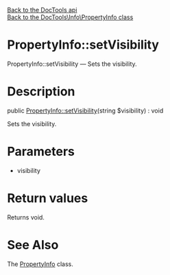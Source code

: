 [Back to the DocTools api](https://github.com/lingtalfi/DocTools/blob/master/doc/api/DocTools.md)<br>
[Back to the DocTools\Info\PropertyInfo class](https://github.com/lingtalfi/DocTools/blob/master/doc/api/DocTools/Info/PropertyInfo.md)


PropertyInfo::setVisibility
================



PropertyInfo::setVisibility — Sets the visibility.




Description
================


public [PropertyInfo::setVisibility](https://github.com/lingtalfi/DocTools/blob/master/doc/api/DocTools/Info/PropertyInfo/setVisibility.md)(string $visibility) : void




Sets the visibility.




Parameters
================


- visibility

    


Return values
================

Returns void.







See Also
================

The [PropertyInfo](https://github.com/lingtalfi/DocTools/blob/master/doc/api/DocTools/Info/PropertyInfo.md) class.

